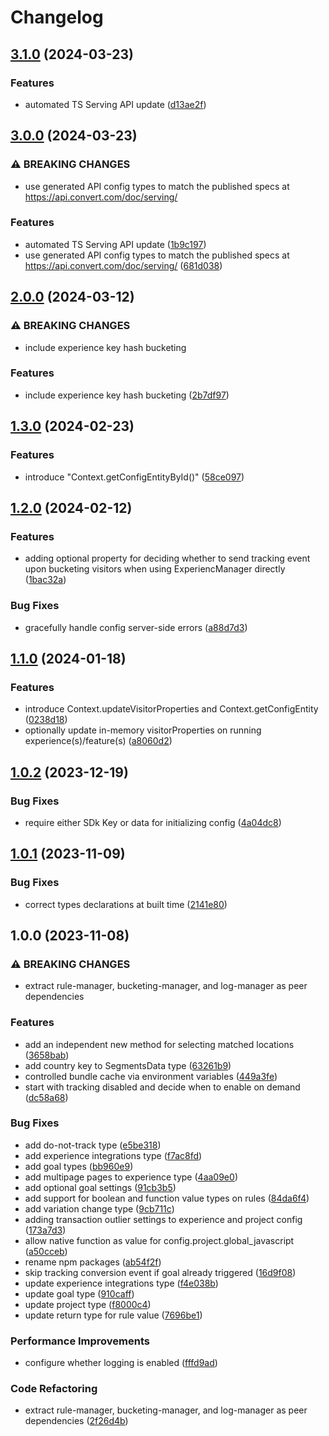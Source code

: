 # Changelog

## [3.1.0](https://github.com/convertcom/javascript-sdk/compare/js-sdk-types-v3.0.0...js-sdk-types-v3.1.0) (2024-03-23)


### Features

* automated TS Serving API update ([d13ae2f](https://github.com/convertcom/javascript-sdk/commit/d13ae2f72a571386989b535e471b857898938a50))

## [3.0.0](https://github.com/convertcom/javascript-sdk/compare/js-sdk-types-v2.0.0...js-sdk-types-v3.0.0) (2024-03-23)


### ⚠ BREAKING CHANGES

* use generated API config types to match the published specs at https://api.convert.com/doc/serving/

### Features

* automated TS Serving API update ([1b9c197](https://github.com/convertcom/javascript-sdk/commit/1b9c1978b5bb805540d2efd06d8d9ea129a71707))
* use generated API config types to match the published specs at https://api.convert.com/doc/serving/ ([681d038](https://github.com/convertcom/javascript-sdk/commit/681d03845c2d36e303930865275677e8a37faa15))

## [2.0.0](https://github.com/convertcom/javascript-sdk/compare/js-sdk-types-v1.3.0...js-sdk-types-v2.0.0) (2024-03-12)


### ⚠ BREAKING CHANGES

* include experience key hash bucketing

### Features

* include experience key hash bucketing ([2b7df97](https://github.com/convertcom/javascript-sdk/commit/2b7df976506666b9ef251563008c18a5a00ed7ff))

## [1.3.0](https://github.com/convertcom/javascript-sdk/compare/js-sdk-types-v1.2.0...js-sdk-types-v1.3.0) (2024-02-23)


### Features

* introduce "Context.getConfigEntityById()" ([58ce097](https://github.com/convertcom/javascript-sdk/commit/58ce097f0bf048825d010a7ccc93225854311380))

## [1.2.0](https://github.com/convertcom/javascript-sdk/compare/js-sdk-types-v1.1.0...js-sdk-types-v1.2.0) (2024-02-12)


### Features

* adding optional property for deciding whether to send tracking  event upon bucketing visitors when using ExperiencManager directly ([1bac32a](https://github.com/convertcom/javascript-sdk/commit/1bac32a2c38f15f47b4009aabec5a381c443ded9))


### Bug Fixes

* gracefully handle config server-side errors ([a88d7d3](https://github.com/convertcom/javascript-sdk/commit/a88d7d395d98c850b6af002237d3128f97cad89a))

## [1.1.0](https://github.com/convertcom/javascript-sdk/compare/js-sdk-types-v1.0.2...js-sdk-types-v1.1.0) (2024-01-18)


### Features

* introduce Context.updateVisitorProperties and Context.getConfigEntity ([0238d18](https://github.com/convertcom/javascript-sdk/commit/0238d18afa1699261c1acc30514931937dd430a1))
* optionally update in-memory visitorProperties on running experience(s)/feature(s) ([a8060d2](https://github.com/convertcom/javascript-sdk/commit/a8060d27b66d7aeb160b5cee740e6e716afcb688))

## [1.0.2](https://github.com/convertcom/javascript-sdk/compare/js-sdk-types-v1.0.1...js-sdk-types-v1.0.2) (2023-12-19)


### Bug Fixes

* require either SDk Key or data for initializing config ([4a04dc8](https://github.com/convertcom/javascript-sdk/commit/4a04dc80a226cc46b5e058ad30d3ee9ad5b2513c))

## [1.0.1](https://github.com/convertcom/javascript-sdk/compare/js-sdk-types-v1.0.0...js-sdk-types-v1.0.1) (2023-11-09)


### Bug Fixes

* correct types declarations at built time ([2141e80](https://github.com/convertcom/javascript-sdk/commit/2141e800049f9bcbf4641444b763443f196de146))

## 1.0.0 (2023-11-08)


### ⚠ BREAKING CHANGES

* extract rule-manager, bucketing-manager, and log-manager as peer dependencies

### Features

* add an independent new method for selecting matched locations ([3658bab](https://github.com/convertcom/javascript-sdk/commit/3658bab12960337a3c5fddd4b5e368b2d2736b5d))
* add country key to SegmentsData type ([63261b9](https://github.com/convertcom/javascript-sdk/commit/63261b96225a8d6aa4ebff3e040c64ca485fdd08))
* controlled bundle cache via environment variables ([449a3fe](https://github.com/convertcom/javascript-sdk/commit/449a3fe6a80f8cbaa2acf6aceb6c6b73eea387d3))
* start with tracking disabled and decide when to enable on demand ([dc58a68](https://github.com/convertcom/javascript-sdk/commit/dc58a68c4d1257e2093664a975a1d07609063da4))


### Bug Fixes

* add do-not-track type ([e5be318](https://github.com/convertcom/javascript-sdk/commit/e5be31824513df5c0214af5d667ca20b72577cdb))
* add experience integrations type ([f7ac8fd](https://github.com/convertcom/javascript-sdk/commit/f7ac8fd68f8fda78067a05f1cb41f6f203e8e36b))
* add goal types ([bb960e9](https://github.com/convertcom/javascript-sdk/commit/bb960e9bca12b871011967c46a5e84da7267fff4))
* add multipage pages to experience type ([4aa09e0](https://github.com/convertcom/javascript-sdk/commit/4aa09e0262cb766b07b22526d4668f73aba5b82f))
* add optional goal settings ([91cb3b5](https://github.com/convertcom/javascript-sdk/commit/91cb3b5ddf8580e065c8081cfa2757181ec7aefb))
* add support for boolean and function value types on rules ([84da6f4](https://github.com/convertcom/javascript-sdk/commit/84da6f46be18bdf27536100cc8f7d808feaf403f))
* add variation change type ([9cb711c](https://github.com/convertcom/javascript-sdk/commit/9cb711cdd4af84cb0ced2d191516354105190541))
* adding transaction outlier settings to experience and project config ([173a7d3](https://github.com/convertcom/javascript-sdk/commit/173a7d3715f59c44126f896de1150e1cac66df5b))
* allow native function as value for config.project.global_javascript ([a50cceb](https://github.com/convertcom/javascript-sdk/commit/a50cceb7b316116eb9044ff363e9f28ccdc0444b))
* rename npm packages ([ab54f2f](https://github.com/convertcom/javascript-sdk/commit/ab54f2ff6da4bb11caf28136117d871b48b262ef))
* skip tracking conversion event if goal already triggered ([16d9f08](https://github.com/convertcom/javascript-sdk/commit/16d9f08eae67923c3ae181e8d0c61ff0ad47acec))
* update experience integrations type ([f4e038b](https://github.com/convertcom/javascript-sdk/commit/f4e038b8b79d2057b64d107ddae132407d3ffc68))
* update goal type ([910caff](https://github.com/convertcom/javascript-sdk/commit/910caff59c63094031d1d2e85ccc978a963a107b))
* update project type ([f8000c4](https://github.com/convertcom/javascript-sdk/commit/f8000c492c82b265e826bb809477f030e6d6cc64))
* update return type for rule value ([7696be1](https://github.com/convertcom/javascript-sdk/commit/7696be160c47a9d4b0560f632d4bc49f75dc6dbe))


### Performance Improvements

* configure whether logging is enabled ([fffd9ad](https://github.com/convertcom/javascript-sdk/commit/fffd9ade05178bf5b42d11f1b0c462f94dae59c9))


### Code Refactoring

* extract rule-manager, bucketing-manager, and log-manager as peer dependencies ([2f26d4b](https://github.com/convertcom/javascript-sdk/commit/2f26d4be5cfe4ab8c8c499a2c2536368483ae74f))
